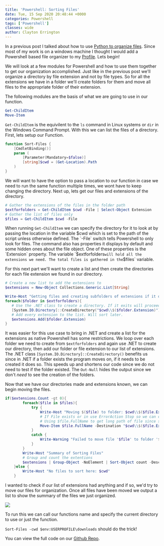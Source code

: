 ```yaml
---
title: 'Powershell: Sorting Files'
date: Tue, 15 Sep 2020 20:48:44 +0000
categories: Powershell
tags: ['Powershell']
classes: wide
author: Clayton Errington
---
```


In a previous post I talked about how to use [Python to organize files](http://usefulscripting.network/computers/windows/automate-file-organizing/). Since most of my work is on a windows machine I thought I would add a Powershell based file organizer to my [Profile](http://usefulscripting.network/computers/windows/how-to-create-a-powershell-profile/). Lets begin!

We will look at a few modules for Powershell and how to use them together to get our organization accomplished. Just like in the previous post we'll organize a directory by file extension and not by file types. So for all the extensions we have in a folder we'll create folders for them and move all files to the appropriate folder of their extension.

The following modules are the basis of what we are going to use in our function.

```powershell
Get-ChildItem
Move-Item
```

`Get-ChildItem` is the equivilent to the `ls` command in Linux systems or `dir` in the Windows Command Prompt. With this we can list the files of a directory. First, lets setup our Function.

```powershell
function Sort-Files {
    [CmdletBinding()]
    param (
        [Parameter(Mandatory=$false)]
        [string]$cwd = (Get-Location).Path
    )
}
```

We will want to have the option to pass a location to our function in case we need to run the same function multiple times, we wont have to keep changing the directory. Next up, lets get our files and extensions of the directory.

```powershell
# Gather the extensions of the files in the folder path
$extforfolders = Get-ChildItem $cwd -File | Select-Object Extension
# Gather the list of files only
$files = Get-ChildItem $cwd -File
```

When running `Get-ChildItem` we can specify the directory for it to look at by passing the location in the variable $cwd which is set to the path of the script unless otherwise defined. The `-File` switch tells Powershell to only look for files. The command also has properties it displays by default and some hidden ones about the file object. One of these properties is the `Extension` property. The variable `$extforfolders` will hold all the extensions we need. The total files is gathered in the `$files` variable.

For this next part we'll want to create a list and then create the directories for each file extension we found in our directory.

```powershell
# Create a new list to add the extensions to
$extensions = New-Object Collections.Generic.List[String]

Write-Host "Getting files and creating subfolders of extensions if it does not exist..."
foreach($folder in $extforfolders){
   # Use the .NET class to create a directory. If it exits will proceed. If not exists, will create the directory
   [System.IO.Directory]::CreateDirectory("$cwd\\$($folder.Extension)") | Out-Null
   # Add every extension to the list. Will sort later.
   $extensions.Add($folder.Extension)
}
```

It was easier for this use case to bring in .NET and create a list for the extensions as native Powershell has some restrictions. We loop over each folder we need to create from `$extforfolders` and again use .NET to create our directory, then add our folder or file extension to our list of extensions. The .NET class `[System.IO.Directory]::CreateDirectory()` benefits us since in .NET if a folder exists the program moves on, if it needs to be created it does so. This speeds up and shortens our code since we do not need to test if the folder existed. The `Out-Null` hides the output since we don't _need_ to see the creation of the folders.

Now that we have our directories made and extensions known, we can begin moving the files.

```powershell
if($extensions.Count -gt 0){
        foreach($file in $files){
            try {
                Write-Host "Moving $($file) to folder: $cwd\\$($file.Extension)"
                # If File exists or in use ErrorAction Stop so we can catch the error properly
                # Using $file.FullName to get long path of file since script/function may not always be in the same directory as files. 
                Move-Item $file.FullName -Destination "$cwd\\$($file.Extension)" -Force -ErrorAction Stop
            }
            catch { 
                Write-Warning "Failed to move file '$file' to folder '$($file.Extension)'. File either exists in folder or is in use."
            }
        }
        Write-Host "Summary of Sorting Files"
        # Group and count the extentions
        $extensions | Group-Object -NoElement | Sort-Object count -Descending
    }else {
        Write-Host "No files to sort here: $cwd"
    }
```

I wanted to check if our list of extensions had anything and if so, we'd try to move our files for organization. Once all files have been moved we output a list to show the summary of the files we just organized.

![](http://usefulscripting.network/wp-content/uploads/2020/09/image.png)

To run this we can call our functions name and specify the current directory to use or just the function.

`Sort-Files -cwd $env:USERPROFILE\downloads` should do the trick!

You can view the full code on our [Github Repo](https://github.com/Useful-Scripting-Network/Powershell/blob/master/Sort-Files.ps1).